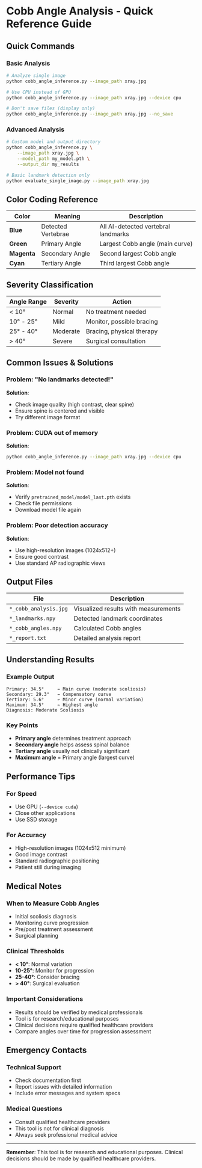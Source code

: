 # Cobb Angle Analysis - Quick Reference Guide

## Quick Commands

### Basic Analysis

```bash
# Analyze single image
python cobb_angle_inference.py --image_path xray.jpg

# Use CPU instead of GPU
python cobb_angle_inference.py --image_path xray.jpg --device cpu

# Don't save files (display only)
python cobb_angle_inference.py --image_path xray.jpg --no_save
```

### Advanced Analysis

```bash
# Custom model and output directory
python cobb_angle_inference.py \
    --image_path xray.jpg \
    --model_path my_model.pth \
    --output_dir my_results

# Basic landmark detection only
python evaluate_single_image.py --image_path xray.jpg
```

## Color Coding Reference

| Color       | Meaning            | Description                         |
| ----------- | ------------------ | ----------------------------------- |
| **Blue**    | Detected Vertebrae | All AI-detected vertebral landmarks |
| **Green**   | Primary Angle      | Largest Cobb angle (main curve)     |
| **Magenta** | Secondary Angle    | Second largest Cobb angle           |
| **Cyan**    | Tertiary Angle     | Third largest Cobb angle            |

## Severity Classification

| Angle Range | Severity | Action                    |
| ----------- | -------- | ------------------------- |
| < 10°       | Normal   | No treatment needed       |
| 10° - 25°   | Mild     | Monitor, possible bracing |
| 25° - 40°   | Moderate | Bracing, physical therapy |
| > 40°       | Severe   | Surgical consultation     |

## Common Issues & Solutions

### Problem: "No landmarks detected!"

**Solution**:

- Check image quality (high contrast, clear spine)
- Ensure spine is centered and visible
- Try different image format

### Problem: CUDA out of memory

**Solution**:

```bash
python cobb_angle_inference.py --image_path xray.jpg --device cpu
```

### Problem: Model not found

**Solution**:

- Verify `pretrained_model/model_last.pth` exists
- Check file permissions
- Download model file again

### Problem: Poor detection accuracy

**Solution**:

- Use high-resolution images (1024x512+)
- Ensure good contrast
- Use standard AP radiographic views

## Output Files

| File                  | Description                          |
| --------------------- | ------------------------------------ |
| `*_cobb_analysis.jpg` | Visualized results with measurements |
| `*_landmarks.npy`     | Detected landmark coordinates        |
| `*_cobb_angles.npy`   | Calculated Cobb angles               |
| `*_report.txt`        | Detailed analysis report             |

## Understanding Results

### Example Output

```
Primary: 34.5°     ← Main curve (moderate scoliosis)
Secondary: 29.3°   ← Compensatory curve
Tertiary: 5.6°     ← Minor curve (normal variation)
Maximum: 34.5°     ← Highest angle
Diagnosis: Moderate Scoliosis
```

### Key Points

- **Primary angle** determines treatment approach
- **Secondary angle** helps assess spinal balance
- **Tertiary angle** usually not clinically significant
- **Maximum angle** = Primary angle (largest curve)

## Performance Tips

### For Speed

- Use GPU (`--device cuda`)
- Close other applications
- Use SSD storage

### For Accuracy

- High-resolution images (1024x512 minimum)
- Good image contrast
- Standard radiographic positioning
- Patient still during imaging

## Medical Notes

### When to Measure Cobb Angles

- Initial scoliosis diagnosis
- Monitoring curve progression
- Pre/post treatment assessment
- Surgical planning

### Clinical Thresholds

- **< 10°**: Normal variation
- **10-25°**: Monitor for progression
- **25-40°**: Consider bracing
- **> 40°**: Surgical evaluation

### Important Considerations

- Results should be verified by medical professionals
- Tool is for research/educational purposes
- Clinical decisions require qualified healthcare providers
- Compare angles over time for progression assessment

## Emergency Contacts

### Technical Support

- Check documentation first
- Report issues with detailed information
- Include error messages and system specs

### Medical Questions

- Consult qualified healthcare providers
- This tool is not for clinical diagnosis
- Always seek professional medical advice

---

**Remember**: This tool is for research and educational purposes. Clinical decisions should be made by qualified healthcare providers.
